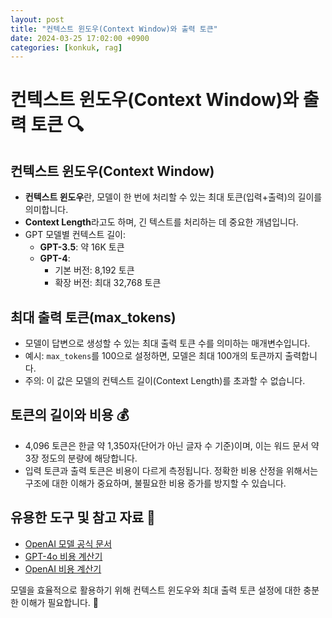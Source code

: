 ```yaml
---
layout: post
title: "컨텍스트 윈도우(Context Window)와 출력 토큰"
date: 2024-03-25 17:02:00 +0900
categories: [konkuk, rag]
---
```

# 컨텍스트 윈도우(Context Window)와 출력 토큰 🔍

## 컨텍스트 윈도우(Context Window)

- **컨텍스트 윈도우**란, 모델이 한 번에 처리할 수 있는 최대 토큰(입력+출력)의 길이를 의미합니다.
- **Context Length**라고도 하며, 긴 텍스트를 처리하는 데 중요한 개념입니다.
- GPT 모델별 컨텍스트 길이:
  - **GPT-3.5**: 약 16K 토큰
  - **GPT-4**:
    - 기본 버전: 8,192 토큰
    - 확장 버전: 최대 32,768 토큰

## 최대 출력 토큰(max_tokens)

- 모델이 답변으로 생성할 수 있는 최대 출력 토큰 수를 의미하는 매개변수입니다.
- 예시: `max_tokens`를 100으로 설정하면, 모델은 최대 100개의 토큰까지 출력합니다.
- 주의: 이 값은 모델의 컨텍스트 길이(Context Length)를 초과할 수 없습니다.

## 토큰의 길이와 비용 💰

- 4,096 토큰은 한글 약 1,350자(단어가 아닌 글자 수 기준)이며, 이는 워드 문서 약 3장 정도의 분량에 해당합니다.
- 입력 토큰과 출력 토큰은 비용이 다르게 측정됩니다. 정확한 비용 산정을 위해서는 구조에 대한 이해가 중요하며, 불필요한 비용 증가를 방지할 수 있습니다.

## 유용한 도구 및 참고 자료 📌

- [OpenAI 모델 공식 문서](https://platform.openai.com/docs/models)  
- [GPT-4o 비용 계산기](https://livechatai.com/gpt-4o-pricing-calculator)  
- [OpenAI 비용 계산기](https://invertedstone.com/calculators/openai-pricing/)  
  
모델을 효율적으로 활용하기 위해 컨텍스트 윈도우와 최대 출력 토큰 설정에 대한 충분한 이해가 필요합니다. 🚀

